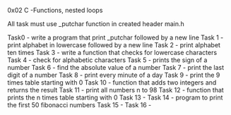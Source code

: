 0x02 C -Functions, nested loops

All task must use _putchar function in created header main.h

Task0 - write a program that print _putchar followed by a new line Task 1 - print alphabet in lowercase followed by a new line Task 2 - print alphabet ten times Task 3 - write a function that checks for lowercase characters Task 4 - check for alphabetic characters Task 5 - prints the sign of a number Task 6 - find the absolute value of a number Task 7 - print the last digit of a number Task 8 - print every minute of a day Task 9 - print the 9 times table starting with 0 Task 10 - function that adds two integers and returns the result Task 11 - print all numbers n to 98 Task 12 - function that prints the n times table starting with 0 Task 13 - Task 14 - program to print the first 50 fibonacci numbers Task 15 - Task 16 -
